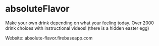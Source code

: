# absoluteFlavor

Make your own drink depending on what your feeling today.
Over 2000 drink choices with instructional videos!
(there is a hidden easter egg)

Website: absolute-flavor.firebaseapp.com
